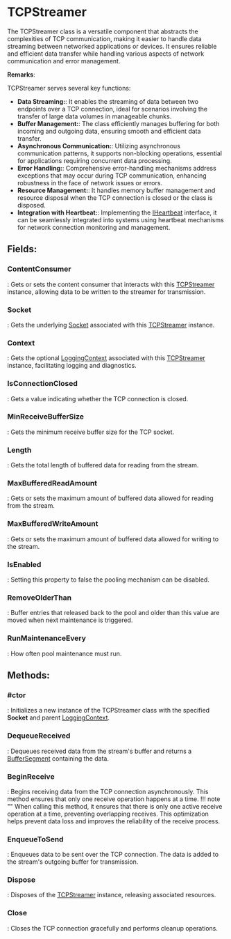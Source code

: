 # TCPStreamer

The TCPStreamer class is a versatile component that abstracts the complexities of TCP communication, making it easier to handle data streaming between networked applications or devices. It ensures reliable and efficient data transfer while handling various aspects of network communication and error management. 

**Remarks**:

TCPStreamer serves several key functions: 

- **Data Streaming:**: It enables the streaming of data between two endpoints over a TCP connection, ideal for scenarios involving the transfer of large data volumes in manageable chunks. 
- **Buffer Management:**: The class efficiently manages buffering for both incoming and outgoing data, ensuring smooth and efficient data transfer. 
- **Asynchronous Communication:**: Utilizing asynchronous communication patterns, it supports non-blocking operations, essential for applications requiring concurrent data processing. 
- **Error Handling:**: Comprehensive error-handling mechanisms address exceptions that may occur during TCP communication, enhancing robustness in the face of network issues or errors. 
- **Resource Management:**: It handles memory buffer management and resource disposal when the TCP connection is closed or the class is disposed. 
- **Integration with Heartbeat:**: Implementing the [IHeartbeat](../Extensions/IHeartbeat.md) interface, it can be seamlessly integrated into systems using heartbeat mechanisms for network connection monitoring and management. 



## **Fields**:
### **ContentConsumer**
: Gets or sets the content consumer that interacts with this [TCPStreamer](../Tcp/TCPStreamer.md) instance, allowing data to be written to the streamer for transmission. 
### **Socket**
: Gets the underlying [Socket](../TCPStreamer/TCPStreamer.md#socket) associated with this [TCPStreamer](../Tcp/TCPStreamer.md) instance. 
### **Context**
: Gets the optional [LoggingContext](../Logger/LoggingContext.md) associated with this [TCPStreamer](../Tcp/TCPStreamer.md) instance, facilitating logging and diagnostics. 
### **IsConnectionClosed**
: Gets a value indicating whether the TCP connection is closed. 
### **MinReceiveBufferSize**
: Gets the minimum receive buffer size for the TCP socket. 
### **Length**
: Gets the total length of buffered data for reading from the stream. 
### **MaxBufferedReadAmount**
: Gets or sets the maximum amount of buffered data allowed for reading from the stream. 
### **MaxBufferedWriteAmount**
: Gets or sets the maximum amount of buffered data allowed for writing to the stream. 
### **IsEnabled**
: Setting this property to false the pooling mechanism can be disabled. 
### **RemoveOlderThan**
: Buffer entries that released back to the pool and older than this value are moved when next maintenance is triggered. 
### **RunMaintenanceEvery**
: How often pool maintenance must run. 
## **Methods**:

### **#ctor**
: Initializes a new instance of the TCPStreamer class with the specified **Socket** and parent [LoggingContext](../Logger/LoggingContext.md). 

### **DequeueReceived**
: Dequeues received data from the stream's buffer and returns a [BufferSegment](../Memory/BufferSegment.md) containing the data. 

### **BeginReceive**
: Begins receiving data from the TCP connection asynchronously. This method ensures that only one receive operation happens at a time. 
	!!! note ""
		When calling this method, it ensures that there is only one active receive operation at a time, preventing overlapping receives. This optimization helps prevent data loss and improves the reliability of the receive process. 


### **EnqueueToSend**
: Enqueues data to be sent over the TCP connection. The data is added to the stream's outgoing buffer for transmission. 

### **Dispose**
: Disposes of the [TCPStreamer](../Tcp/TCPStreamer.md) instance, releasing associated resources. 

### **Close**
: Closes the TCP connection gracefully and performs cleanup operations. 